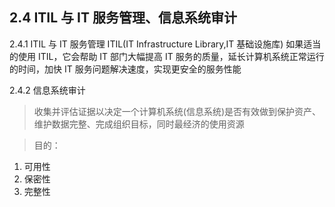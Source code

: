 ## 2.4 ITIL 与 IT 服务管理、信息系统审计
2.4.1 ITIL 与 IT 服务管理
ITIL(IT Infrastructure Library,IT 基础设施库) 如果适当的使用 ITIL，它会帮助 IT 部门大幅提高 IT 服务的质量，延长计算机系统正常运行的时间，加快 IT 服务问题解决速度，实现更安全的服务性能

2.4.2 信息系统审计

> 收集并评估证据以决定一个计算机系统(信息系统)是否有效做到保护资产、维护数据完整、完成组织目标，同时最经济的使用资源

> 目的：
1. 可用性
2. 保密性
3. 完整性
